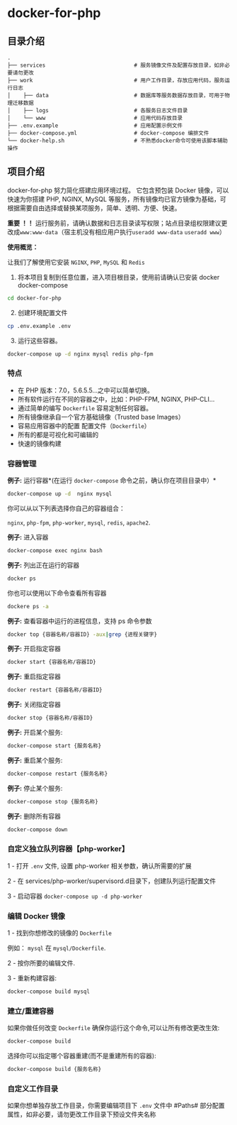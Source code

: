 # docker-for-php


## 目录介绍

```
.
├── services                            # 服务镜像文件及配置存放目录，如非必要请勿更改
├── work                                # 用户工作目录，存放应用代码，服务运行日志
│    ├── data                           # 数据库等服务数据存放目录，可用于物理迁移数据
│    ├── logs                           # 各服务日志文件目录
│    └── www                            # 应用代码存放目录
├── .env.example                        # 应用配置示例文件
├── docker-compose.yml                  # docker-compose 编排文件
└── docker-help.sh                      # 不熟悉docker命令可使用该脚本辅助操作

```

## 项目介绍

docker-for-php  努力简化搭建应用环境过程。
它包含预包装 Docker 镜像，可以快速为你搭建 PHP, NGINX, MySQL 等服务，所有镜像均已官方镜像为基础，可根据需要自由选择或替换某项服务，简单、透明、方便、快速。


**重要 ！！**
运行服务前，请确认数据和日志目录读写权限；站点目录组权限建议更改成`www:www-data`（宿主机没有相应用户执行`useradd www-data` `useradd www`）

**使用概览：**

让我们了解使用它安装 `NGINX`, `PHP`, `MySQL` 和 `Redis`

1. 将本项目复制到任意位置，进入项目根目录，使用前请确认已安装 docker docker-compose 
```bash
cd docker-for-php
```

2. 创建环境配置文件
 ```bash
cp .env.example .env
```

3. 运行这些容器。
```bash
docker-compose up -d nginx mysql redis php-fpm
```

### 特点

- 在 PHP 版本：7.0，5.6.5.5...之中可以简单切换。
- 所有软件运行在不同的容器之中，比如：PHP-FPM, NGINX, PHP-CLI...
- 通过简单的编写 `Dockerfile` 容易定制任何容器。
- 所有镜像继承自一个官方基础镜像（Trusted base Images）
- 容易应用容器中的配置 配置文件（`Dockerfile`）
- 所有的都是可视化和可编辑的
- 快速的镜像构建

### 容器管理



**例子:** 运行容器*(在运行 `docker-compose` 命令之前，确认你在项目目录中）*

```bash
docker-compose up -d  nginx mysql
```
你可以从以下列表选择你自己的容器组合：

`nginx`, `php-fpm`, `php-worker`, `mysql`, `redis`, `apache2`.

**例子:** 进入容器

```bash
docker-compose exec nginx bash
```

**例子:** 列出正在运行的容器
```bash
docker ps
```

你也可以使用以下命令查看所有容器
```bash
dockere ps -a
```

**例子:** 查看容器中运行的进程信息，支持 ps 命令参数
```bash 
docker top {容器名称/容器ID} -aux|grep {进程关键字}
```

**例子:** 开启指定容器
```bash
docker start {容器名称/容器ID}
```

**例子:** 重启指定容器
```bash
docker restart {容器名称/容器ID}
```

**例子:** 关闭指定容器 
```bash
docker stop {容器名称/容器ID}
```

**例子:** 开启某个服务:

```bash
docker-compose start {服务名称}
```

**例子:** 重启某个服务:

```bash
docker-compose restart {服务名称}
```

**例子:** 停止某个服务:

```bash
docker-compose stop {服务名称}
```

**例子:** 删除所有容器
```bash
docker-compose down
```
### 自定义独立队列容器【php-worker】

1 - 打开 `.env` 文件, 设置 php-worker 相关参数，确认所需要的扩展

2 - 在 services/php-worker/supervisord.d目录下，创建队列运行配置文件

3 - 启动容器 `docker-compose up -d php-worker`


### 编辑 Docker 镜像

1 - 找到你想修改的镜像的 `Dockerfile` 

例如： `mysql` 在 `mysql/Dockerfile`.

2 - 按你所要的编辑文件.

3 - 重新构建容器:

```bash
docker-compose build mysql
```

### 建立/重建容器

如果你做任何改变 `Dockerfile` 确保你运行这个命令,可以让所有修改更改生效:

```bash
docker-compose build
```

选择你可以指定哪个容器重建(而不是重建所有的容器):

```bash
docker-compose build {服务名称}
```

### 自定义工作目录

如果你想单独存放工作目录，你需要编辑项目下 `.env` 文件中 #Paths# 部分配置属性，如非必要，请勿更改工作目录下预设文件夹名称
